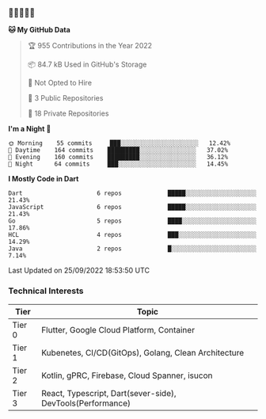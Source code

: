 ### 🤯🤯🤯🤯🤯

<!--START_SECTION:waka-->
**🐱 My GitHub Data** 

> 🏆 955 Contributions in the Year 2022
 > 
> 📦 84.7 kB Used in GitHub's Storage 
 > 
> 🚫 Not Opted to Hire
 > 
> 📜 3 Public Repositories 
 > 
> 🔑 18 Private Repositories  
 > 
**I'm a Night 🦉** 

```text
🌞 Morning    55 commits     ███░░░░░░░░░░░░░░░░░░░░░░   12.42% 
🌆 Daytime    164 commits    █████████░░░░░░░░░░░░░░░░   37.02% 
🌃 Evening    160 commits    █████████░░░░░░░░░░░░░░░░   36.12% 
🌙 Night      64 commits     ███░░░░░░░░░░░░░░░░░░░░░░   14.45%

```


**I Mostly Code in Dart** 

```text
Dart                     6 repos             █████░░░░░░░░░░░░░░░░░░░░   21.43% 
JavaScript               6 repos             █████░░░░░░░░░░░░░░░░░░░░   21.43% 
Go                       5 repos             ████░░░░░░░░░░░░░░░░░░░░░   17.86% 
HCL                      4 repos             ███░░░░░░░░░░░░░░░░░░░░░░   14.29% 
Java                     2 repos             █░░░░░░░░░░░░░░░░░░░░░░░░   7.14%

```



 Last Updated on 25/09/2022 18:53:50 UTC
<!--END_SECTION:waka-->

### Technical Interests

| Tier | Topic | 
| -------- | -------- |
| Tier 0 | Flutter, Google Cloud Platform, Container |
| Tier 1 | Kubenetes, CI/CD(GitOps), Golang, Clean Architecture |
| Tier 2 | Kotlin, gPRC, Firebase, Cloud Spanner, isucon | 
| Tier 3 | React, Typescript, Dart(sever-side), DevTools(Performance) |
